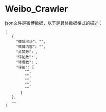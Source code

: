 # Weibo_Crawler
json文件是微博数据，以下是具体数据格式的描述：
```  
[
   {
     "微博地址": "",
     "微博内容": "",
     "点赞数": ,
     "评论数": ,
     "转发数": ,
     "评论": [
         "",
         "",
         "",
         "",
         ""
       ]
   },
   ……
]
``` 
